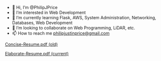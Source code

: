 - 👋 Hi, I’m @PhilipJPrice
- 👀 I’m interested in Web Development
- 🌱 I’m currently learning Flask, AWS, System Administration, Networking, Databases, Web Development
- 💞️ I’m looking to collaborate on Web Programming, LiDAR, etc.
- 📫 How to reach me philipjustinprice@gmail.com

<!---
PhilipJPrice/PhilipJPrice is a ✨ special ✨ repository because its `README.md` (this file) appears on your GitHub profile.
You can click the Preview link to take a look at your changes.
--->
[Concise-Resume.pdf (old)](https://github.com/PhilipJPrice/PhilipJPrice/files/10095133/Resume.pdf)

[Elaborate-Resume.pdf (current)](https://github.com/PhilipJPrice/PhilipJPrice/files/10492615/Resume.pdf)
